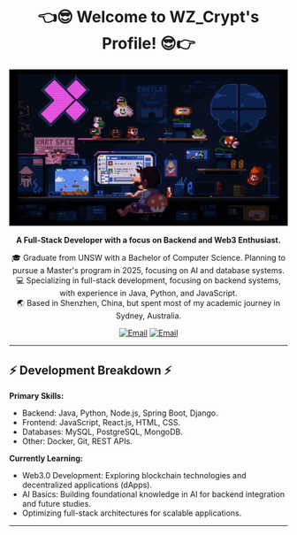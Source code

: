 <div align="center">
  
  # 👈😎 Welcome to WZ_Crypt's Profile! 😎👉
  
  <img src="./giphy.gif" alt="Cool Coding GIF" width="600"/>

  **A Full-Stack Developer with a focus on Backend and Web3 Enthusiast.**

  🎓 Graduate from UNSW with a Bachelor of Computer Science. Planning to pursue a Master's program in 2025, focusing on AI and database systems.  
  💻 Specializing in full-stack development, focusing on backend systems, with experience in Java, Python, and JavaScript.  
  🌏 Based in Shenzhen, China, but spent most of my academic journey in Sydney, Australia.  

  [![Email](https://img.shields.io/badge/Email-849997616%40qq.com-yellow)](mailto:849997616@qq.com)
  [![Email](https://img.shields.io/badge/Email-weihouzeng%40gmail.com-yellow)](mailto:weihouzeng@gmail.com)

</div>

---

## ⚡ Development Breakdown ⚡

**Primary Skills:**
- Backend: Java, Python, Node.js, Spring Boot, Django.
- Frontend: JavaScript, React.js, HTML, CSS.
- Databases: MySQL, PostgreSQL, MongoDB.
- Other: Docker, Git, REST APIs.

**Currently Learning:**
- Web3.0 Development: Exploring blockchain technologies and decentralized applications (dApps).
- AI Basics: Building foundational knowledge in AI for backend integration and future studies.
- Optimizing full-stack architectures for scalable applications.

---
